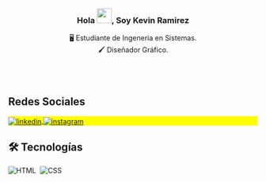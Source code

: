 <h3 align="center">Hola <img src="https://raw.githubusercontent.com/kaueMarques/kaueMarques/master/hi.gif" height="30px">, Soy Kevin Ramirez</h3>

<p align="center">
🖥️ Estudiante de Ingeneria en Sistemas. <br>
🖌️ Diseñador Gráfico.
</p>
<br><br>


## Redes Sociales 

<p align="left" style="background:yellow">

<a href="https://www.linkedin.com/in/kevinramirezz/" target="_blank">
  <img align="center" src="https://img.shields.io/badge/-Linkedin-05122A?style=flat&logo=linkedin" alt="linkedin"/>
</a>
<a href="https://www.instagram.com/devramirezz/" target="_blank">
 <img align="center" src="https://img.shields.io/badge/-Instagram-05122A?style=flat&logo=instagram" alt="instagram"/>
</a>
  
</p>

## 🛠 Tecnologías


  
![HTML](https://img.shields.io/badge/-HTML-05122A?style=flat&logo=HTML5)&nbsp;
![CSS](https://img.shields.io/badge/-CSS-05122A?style=flat&logo=CSS3&logoColor=1572B6)&nbsp;


<br><br>
